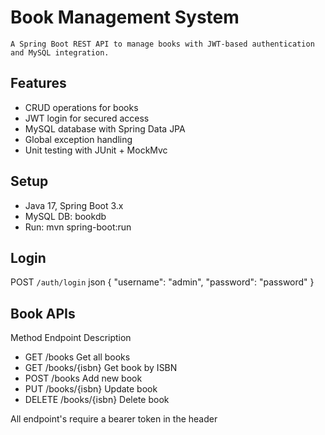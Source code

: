 # Book Management System 
    A Spring Boot REST API to manage books with JWT-based authentication and MySQL integration.

## Features
- CRUD operations for books
- JWT login for secured access
- MySQL database with Spring Data JPA
- Global exception handling
- Unit testing with JUnit + MockMvc

## Setup
- Java 17, Spring Boot 3.x
- MySQL DB: bookdb
- Run: mvn spring-boot:run

## Login
POST `/auth/login`
json
{ "username": "admin", "password": "password" }

## Book APIs

Method            Endpoint               Description
- GET               /books                 Get all books
- GET               /books/{isbn}          Get book by ISBN
- POST              /books                 Add new book
- PUT               /books/{isbn}          Update book
- DELETE            /books/{isbn}          Delete book

All endpoint's require a bearer token in the header



